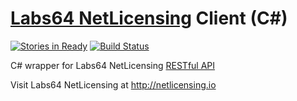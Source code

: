 # [Labs64 NetLicensing](http://netlicensing.io) Client (C#)

[![Stories in Ready](https://badge.waffle.io/labs64/netlicensingclient-csharp.svg?label=ready&title=Ready)](http://waffle.io/labs64/netlicensingclient-csharp)
[![Build Status](https://travis-ci.org/Labs64/NetLicensingClient-csharp.svg?branch=master)](https://travis-ci.org/Labs64/NetLicensingClient-csharp)

C# wrapper for Labs64 NetLicensing [RESTful API](http://l64.cc/nl10)

Visit Labs64 NetLicensing at http://netlicensing.io
